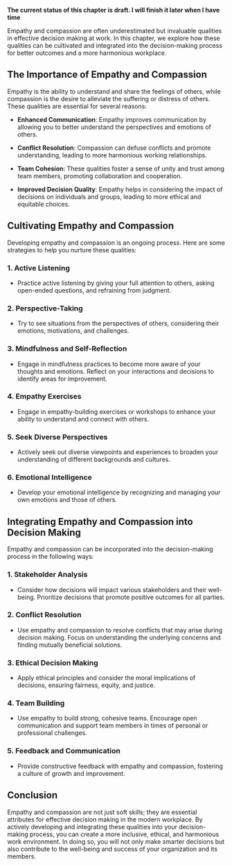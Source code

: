 **The current status of this chapter is draft. I will finish it later when I have time**

Empathy and compassion are often underestimated but invaluable qualities in effective decision making at work. In this chapter, we explore how these qualities can be cultivated and integrated into the decision-making process for better outcomes and a more harmonious workplace.

**The Importance of Empathy and Compassion**
--------------------------------------------

Empathy is the ability to understand and share the feelings of others, while compassion is the desire to alleviate the suffering or distress of others. These qualities are essential for several reasons:

* **Enhanced Communication**: Empathy improves communication by allowing you to better understand the perspectives and emotions of others.

* **Conflict Resolution**: Compassion can defuse conflicts and promote understanding, leading to more harmonious working relationships.

* **Team Cohesion**: These qualities foster a sense of unity and trust among team members, promoting collaboration and cooperation.

* **Improved Decision Quality**: Empathy helps in considering the impact of decisions on individuals and groups, leading to more ethical and equitable choices.

**Cultivating Empathy and Compassion**
--------------------------------------

Developing empathy and compassion is an ongoing process. Here are some strategies to help you nurture these qualities:

### **1. Active Listening**

* Practice active listening by giving your full attention to others, asking open-ended questions, and refraining from judgment.

### **2. Perspective-Taking**

* Try to see situations from the perspectives of others, considering their emotions, motivations, and challenges.

### **3. Mindfulness and Self-Reflection**

* Engage in mindfulness practices to become more aware of your thoughts and emotions. Reflect on your interactions and decisions to identify areas for improvement.

### **4. Empathy Exercises**

* Engage in empathy-building exercises or workshops to enhance your ability to understand and connect with others.

### **5. Seek Diverse Perspectives**

* Actively seek out diverse viewpoints and experiences to broaden your understanding of different backgrounds and cultures.

### **6. Emotional Intelligence**

* Develop your emotional intelligence by recognizing and managing your own emotions and those of others.

**Integrating Empathy and Compassion into Decision Making**
-----------------------------------------------------------

Empathy and compassion can be incorporated into the decision-making process in the following ways:

### **1. Stakeholder Analysis**

* Consider how decisions will impact various stakeholders and their well-being. Prioritize decisions that promote positive outcomes for all parties.

### **2. Conflict Resolution**

* Use empathy and compassion to resolve conflicts that may arise during decision making. Focus on understanding the underlying concerns and finding mutually beneficial solutions.

### **3. Ethical Decision Making**

* Apply ethical principles and consider the moral implications of decisions, ensuring fairness, equity, and justice.

### **4. Team Building**

* Use empathy to build strong, cohesive teams. Encourage open communication and support team members in times of personal or professional challenges.

### **5. Feedback and Communication**

* Provide constructive feedback with empathy and compassion, fostering a culture of growth and improvement.

**Conclusion**
--------------

Empathy and compassion are not just soft skills; they are essential attributes for effective decision making in the modern workplace. By actively developing and integrating these qualities into your decision-making process, you can create a more inclusive, ethical, and harmonious work environment. In doing so, you will not only make smarter decisions but also contribute to the well-being and success of your organization and its members.

